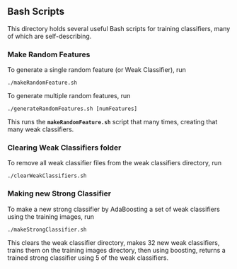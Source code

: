 ## Bash Scripts

This directory holds several useful Bash scripts for training classifiers, many of which are self-describing.

### 

### Make Random Features
To generate a single random feature (or Weak Classifier), run 
```
./makeRandomFeature.sh
```

To generate multiple random features, run 
```
./generateRandomFeatures.sh [numFeatures]
```
This runs the **`makeRandomFeature.sh`** script that many times, creating that many weak classifiers. 

### Clearing Weak Classifiers folder
To remove all weak classifier files from the weak classifiers directory, run
```
./clearWeakClassifiers.sh
```

### Making new Strong Classifier
To make a new strong classifier by AdaBoosting a set of weak classifiers using the training images, run 
```
./makeStrongClassifier.sh
```

This clears the weak classifier directory, makes 32 new weak classifiers, trains them on the training images directory, then using boosting, returns a trained strong classifier using 5 of the weak classifiers.